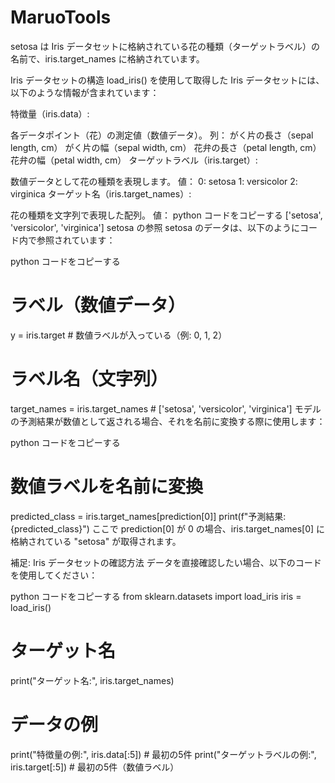 # MaruoTools

setosa は Iris データセットに格納されている花の種類（ターゲットラベル）の名前で、iris.target_names に格納されています。

Iris データセットの構造
load_iris() を使用して取得した Iris データセットには、以下のような情報が含まれています：

特徴量（iris.data）:

各データポイント（花）の測定値（数値データ）。
列：
がく片の長さ（sepal length, cm）
がく片の幅（sepal width, cm）
花弁の長さ（petal length, cm）
花弁の幅（petal width, cm）
ターゲットラベル（iris.target）:

数値データとして花の種類を表現します。
値：
0: setosa
1: versicolor
2: virginica
ターゲット名（iris.target_names）:

花の種類を文字列で表現した配列。
値：
python
コードをコピーする
['setosa', 'versicolor', 'virginica']
setosa の参照
setosa のデータは、以下のようにコード内で参照されています：

python
コードをコピーする
# ラベル（数値データ）
y = iris.target  # 数値ラベルが入っている（例: 0, 1, 2）

# ラベル名（文字列）
target_names = iris.target_names  # ['setosa', 'versicolor', 'virginica']
モデルの予測結果が数値として返される場合、それを名前に変換する際に使用します：

python
コードをコピーする
# 数値ラベルを名前に変換
predicted_class = iris.target_names[prediction[0]]
print(f"予測結果: {predicted_class}")
ここで prediction[0] が 0 の場合、iris.target_names[0] に格納されている "setosa" が取得されます。

補足: Iris データセットの確認方法
データを直接確認したい場合、以下のコードを使用してください：

python
コードをコピーする
from sklearn.datasets import load_iris
iris = load_iris()

# ターゲット名
print("ターゲット名:", iris.target_names)

# データの例
print("特徴量の例:", iris.data[:5])  # 最初の5件
print("ターゲットラベルの例:", iris.target[:5])  # 最初の5件（数値ラベル）
